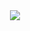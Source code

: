 <div align="center">
	<a href="https://paralez.vercel.app/">
	<img src="https://ibb.co/QP5Q0qq"/>
	</a>
</div>
